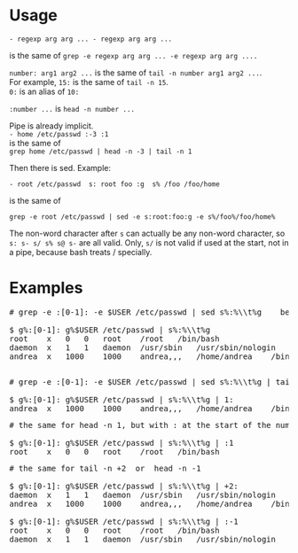 Usage
=====

`- regexp arg arg ... - regexp arg arg ...`  

is the same of `grep -e regexp arg arg ... -e regexp arg arg ....`  

`number: arg1 arg2 ...`  is the same of `tail -n number arg1 arg2 ...`.  
For example, `15:` is the same of `tail -n 15`.  
`0:` is an alias of `10:`  

`:number ...` is `head -n number ...`  

Pipe is already implicit.  
`- home /etc/passwd :-3 :1`  
is the same of  
`grep home /etc/passwd | head -n -3 | tail -n 1`  

Then there is sed. Example:  
```
- root /etc/passwd  s: root foo :g  s% /foo /foo/home
```  
is the same of  
```
grep -e root /etc/passwd | sed -e s:root:foo:g -e s%/foo%/foo/home%
```  

The non-word character after `s` can actually be any non-word character, so `s: s- s/ s% s@ s-` are all valid. Only, `s/` is not valid if used at the start, not in a pipe, because bash treats / specially.  

Examples
========

<pre>
# grep -e :[0-1]: -e $USER /etc/passwd | sed s%:%\\t%g    becomes  as follow

$ g%:[0-1]: g%$USER /etc/passwd | s%:%\\t%g
root	x	0	0	root	/root	/bin/bash
daemon	x	1	1	daemon	/usr/sbin	/usr/sbin/nologin
andrea	x	1000	1000	andrea,,,	/home/andrea	/bin/bash
</pre>  

<pre> 
# grep -e :[0-1]: -e $USER /etc/passwd | sed s%:%\\t%g | tail -n 1  becomes  as follow

$ g%:[0-1]: g%$USER /etc/passwd | s%:%\\t%g | 1:
andrea	x	1000	1000	andrea,,,	/home/andrea	/bin/bash
</pre>  

<pre>
# the same for head -n 1, but with : at the start of the number

$ g%:[0-1]: g%$USER /etc/passwd | s%:%\\t%g | :1
root	x	0	0	root	/root	/bin/bash
</pre>  

<pre>
# the same for tail -n +2  or  head -n -1

$ g%:[0-1]: g%$USER /etc/passwd | s%:%\\t%g | +2:
daemon	x	1	1	daemon	/usr/sbin	/usr/sbin/nologin
andrea	x	1000	1000	andrea,,,	/home/andrea	/bin/bash

$ g%:[0-1]: g%$USER /etc/passwd | s%:%\\t%g | :-1
root	x	0	0	root	/root	/bin/bash
daemon	x	1	1	daemon	/usr/sbin	/usr/sbin/nologin
</pre>
